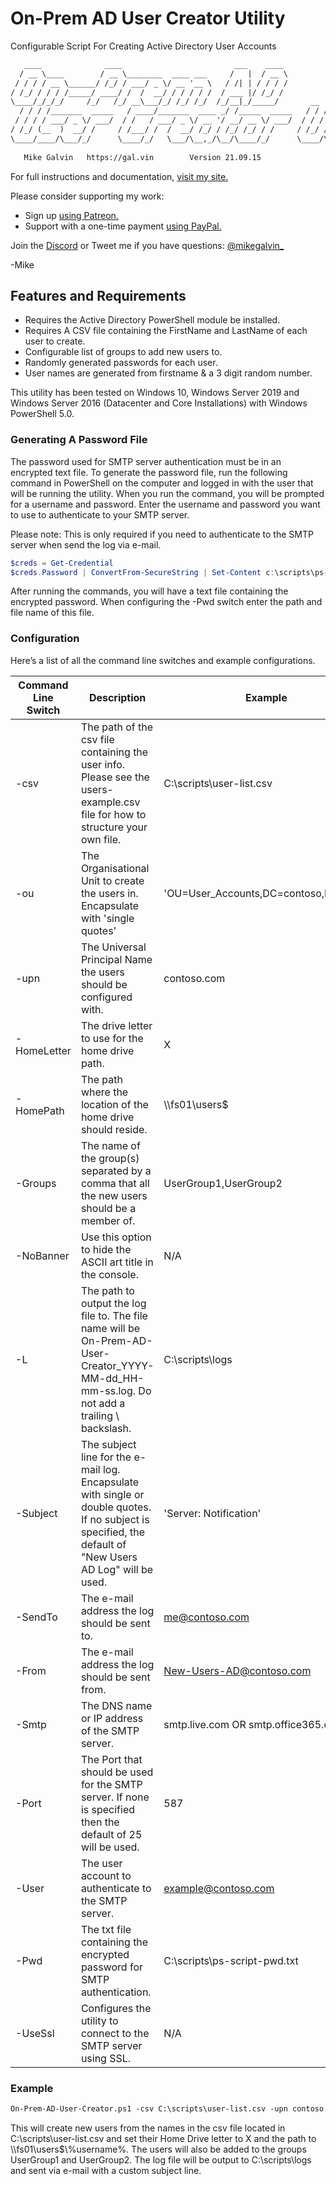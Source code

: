 # On-Prem AD User Creator Utility

Configurable Script For Creating Active Directory User Accounts

``` txt
   ____              ____                         ___    ____                               
  / __ \____        / __ \________  ____ ___     /   |  / __ \                              
 / / / / __ \______/ /_/ / ___/ _ \/ __ '__ \   / /| | / / / /                              
/ /_/ / / / /_____/ ____/ /  /  __/ / / / / /  / ___ |/ /_/ /                               
\____/_/_/_/     /_/   /_/ __\___/_/ /_/ /_/  /_/__|_/_____/       __  ____  _ ___ __       
  / / / /_______  _____   / ____/_______  ____ _/ /_____  _____   / / / / /_(_) (_) /___  __
 / / / / ___/ _ \/ ___/  / /   / ___/ _ \/ __ '/ __/ __ \/ ___/  / / / / __/ / / / __/ / / /
/ /_/ (__  )  __/ /     / /___/ /  /  __/ /_/ / /_/ /_/ / /     / /_/ / /_/ / / / /_/ /_/ / 
\____/____/\___/_/      \____/_/   \___/\__,_/\__/\____/_/      \____/\__/_/_/_/\__/\__, /  
                                                                                   /____/   
   Mike Galvin   https://gal.vin        Version 21.09.15
```

For full instructions and documentation, [visit my site.](https://gal.vin/posts/powershell-create-ad-users-from-csv)

Please consider supporting my work:

* Sign up [using Patreon.](https://www.patreon.com/mikegalvin)
* Support with a one-time payment [using PayPal.](https://www.paypal.me/digressive)

Join the [Discord](http://discord.gg/5ZsnJ5k) or Tweet me if you have questions: [@mikegalvin_](https://twitter.com/mikegalvin_)

-Mike

## Features and Requirements

* Requires the Active Directory PowerShell module be installed.
* Requires A CSV file containing the FirstName and LastName of each user to create.
* Configurable list of groups to add new users to.
* Randomly generated passwords for each user.
* User names are generated from firstname & a 3 digit random number.

This utility has been tested on Windows 10, Windows Server 2019 and Windows Server 2016 (Datacenter and Core Installations) with Windows PowerShell 5.0.

### Generating A Password File

The password used for SMTP server authentication must be in an encrypted text file. To generate the password file, run the following command in PowerShell on the computer and logged in with the user that will be running the utility. When you run the command, you will be prompted for a username and password. Enter the username and password you want to use to authenticate to your SMTP server.

Please note: This is only required if you need to authenticate to the SMTP server when send the log via e-mail.

``` powershell
$creds = Get-Credential
$creds.Password | ConvertFrom-SecureString | Set-Content c:\scripts\ps-script-pwd.txt
```

After running the commands, you will have a text file containing the encrypted password. When configuring the -Pwd switch enter the path and file name of this file.

### Configuration

Here’s a list of all the command line switches and example configurations.

| Command Line Switch | Description | Example |
| ------------------- | ----------- | ------- |
| -csv | The path of the csv file containing the user info. Please see the users-example.csv file for how to structure your own file. | C:\scripts\user-list.csv |
| -ou | The Organisational Unit to create the users in. Encapsulate with 'single quotes' | 'OU=User_Accounts,DC=contoso,DC=com' |
| -upn | The Universal Principal Name the users should be configured with. | contoso.com |
| -HomeLetter | The drive letter to use for the home drive path. | X |
| -HomePath | The path where the location of the home drive should reside. | \\\fs01\users$ |
| -Groups | The name of the group(s) separated by a comma that all the new users should be a member of. | UserGroup1,UserGroup2
| -NoBanner | Use this option to hide the ASCII art title in the console. | N/A |
| -L | The path to output the log file to. The file name will be On-Prem-AD-User-Creator_YYYY-MM-dd_HH-mm-ss.log. Do not add a trailing \ backslash. | C:\scripts\logs |
| -Subject | The subject line for the e-mail log. Encapsulate with single or double quotes. If no subject is specified, the default of "New Users AD Log" will be used. | 'Server: Notification' |
| -SendTo | The e-mail address the log should be sent to. | me@contoso.com |
| -From | The e-mail address the log should be sent from. | New-Users-AD@contoso.com |
| -Smtp | The DNS name or IP address of the SMTP server. | smtp.live.com OR smtp.office365.com |
| -Port | The Port that should be used for the SMTP server. If none is specified then the default of 25 will be used. | 587 |
| -User | The user account to authenticate to the SMTP server. | example@contoso.com |
| -Pwd | The txt file containing the encrypted password for SMTP authentication. | C:\scripts\ps-script-pwd.txt |
| -UseSsl | Configures the utility to connect to the SMTP server using SSL. | N/A |

### Example

``` txt
On-Prem-AD-User-Creator.ps1 -csv C:\scripts\user-list.csv -upn contoso.com -ou 'OU=User_Accounts,DC=contoso,DC=com' -HomeLetter X -HomePath \\fs01\users$ -Groups UserGroup1,UserGroup2 -L C:\scripts\logs -Subject 'Server: New Users Log' -SendTo me@contoso.com -From New-Users-AD@contoso.com -Smtp smtp.outlook.com -User user@contoso.com -Pwd C:\scripts\ps-script-pwd.txt -UseSsl
```

This will create new users from the names in the csv file located in C:\scripts\user-list.csv and set their Home Drive letter to X and the path to \\\fs01\users$\\%username%. The users will also be added to the groups UserGroup1 and UserGroup2. The log file will be output to C:\scripts\logs and sent via e-mail with a custom subject line.
